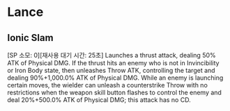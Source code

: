 # Lance

## Ionic Slam

[SP 소모: 0][재사용 대기 시간: 25초] Launches a thrust attack, dealing 50% ATK of Physical DMG. If the thrust hits an enemy who is not in Invincibility or Iron Body state, then unleashes Throw ATK, controlling the target and dealing 90%+1,000.0% ATK of Physical DMG. While an enemy is launching certain moves, the wielder can unleash a counterstrike Throw with no restrictions when the weapon skill button flashes to control the enemy and deal 20%+500.0% ATK of Physical DMG; this attack has no CD.
